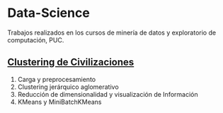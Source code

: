 # Data-Science

Trabajos realizados en los cursos de minería de datos y exploratorio de computación, PUC.

## [Clustering de Civilizaciones](https://github.com/fco-hortal/Data-Science/tree/main/Clustering%20de%20Civilizaciones)

1. Carga y preprocesamiento
2. Clustering jerárquico aglomerativo
3. Reducción de dimensionalidad y visualización de Información
4. KMeans y MiniBatchKMeans
